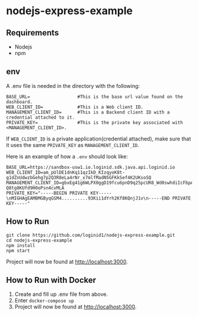 # nodejs-express-example

## Requirements

- Nodejs
- npm

## env

A .env file is needed in the directory with the following:

```
BASE_URL=                  #This is the base url value found on the dashboard.
WEB_CLIENT_ID=             #This is a Web client ID.
MANAGEMENT_CLIENT_ID=      #This is a Backend client ID with a credential attached to it.
PRIVATE_KEY=               #This is the private key associated with <MANAGEMENT_CLIENT_ID>.
```

If `WEB_CLIENT_ID` is a private application(credential attached), make sure that it uses the same `PRIVATE_KEY` as `MANAGEMENT_CLIENT_ID`.

Here is an example of how a `.env` should look like:

```
BASE_URL=https://sandbox-usw1.io.loginid.sdk.java.api.loginid.io
WEB_CLIENT_ID=am_pUlDE1dnKq11qzIkD_KIzqyoK8t-g1dZnUdwzbGehg7p2Q3R8eLa4rNr_x7mlfMadN5GFKkSef4K2UKsoSQ
MANAGEMENT_CLIENT_ID=gbxEg41g6WLPX0ggD19fcu6pnD9q25pcUR8_Wd0swhdiIcFbpACEW7j4QAofxe_-Q8tg8KUfd9H0oPsn4cvMLA
PRIVATE_KEY="-----BEGIN PRIVATE KEY-----\nMIGHAgEAMBMGByqGSM4..........93Kii1dYrh2Kf8KQnjJ1v\n-----END PRIVATE KEY-----"
```

## How to Run

```
git clone https://github.com/loginid1/nodejs-express-example.git
cd nodejs-express-example
npm install
npm start
```

Project will now be found at [http://localhost:3000](http://localhost:3000).

## How to Run with Docker

1. Create and fill up .env file from above.
2. Enter `docker-compose up`
3. Project will now be found at [http://localhost:3000](http://localhost:3000).
